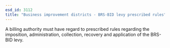 ```yaml
---
esd_id: 3112
title: "Business improvement districts - BRS-BID levy prescribed rules"
---
```


A billing authority must have regard to prescribed rules regarding the imposition, administration, collection, recovery and application of the BRS-BID levy. 

